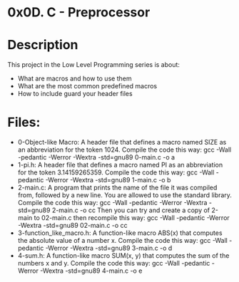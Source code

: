 # 0x0D. C - Preprocessor

# Description
This project in the Low Level Programming series is about:
* What are macros and how to use them
* What are the most common predefined macros
* How to include guard your header files

# Files:
* 0-Object-like Macro: A header file that defines a macro named SIZE as an abbreviation for the token 1024.
Compile the code this way: gcc -Wall -pedantic -Werror -Wextra -std=gnu89 0-main.c -o a
* 1-pi.h: A header file that defines a macro named PI as an abbreviation for the token 3.14159265359.
Compile the code this way: gcc -Wall -pedantic -Werror -Wextra -std=gnu89 1-main.c -o b
* 2-main.c: A program that prints the name of the file it was compiled from, followed by a new line.
You are allowed to use the standard library.
Compile the code this way: gcc -Wall -pedantic -Werror -Wextra -std=gnu89 2-main.c -o cc
Then you can try and create a copy of 2-main to 02-main.c then 
recompile this way: gcc -Wall -pedantic -Werror -Wextra -std=gnu89 02-main.c -o cc
* 3-function_like_macro.h:  A function-like macro ABS(x) that computes the absolute value of a number x.
Compile the code this way: gcc -Wall -pedantic -Werror -Wextra -std=gnu89 3-main.c -o d
* 4-sum.h: A function-like macro SUM(x, y) that computes the sum of the numbers x and y.
Compile the code this way: gcc -Wall -pedantic -Werror -Wextra -std=gnu89 4-main.c -o e
